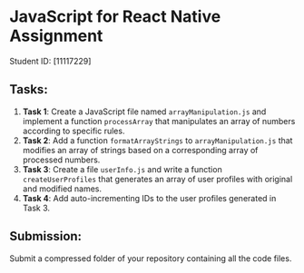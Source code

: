 # JavaScript for React Native Assignment

Student ID: [11117229]

## Tasks:

1. **Task 1**: Create a JavaScript file named `arrayManipulation.js` and implement a function `processArray` that manipulates an array of numbers according to specific rules.
2. **Task 2**: Add a function `formatArrayStrings` to `arrayManipulation.js` that modifies an array of strings based on a corresponding array of processed numbers.
3. **Task 3**: Create a file `userInfo.js` and write a function `createUserProfiles` that generates an array of user profiles with original and modified names.
4. **Task 4**: Add auto-incrementing IDs to the user profiles generated in Task 3.

## Submission:

Submit a compressed folder of your repository containing all the code files.

